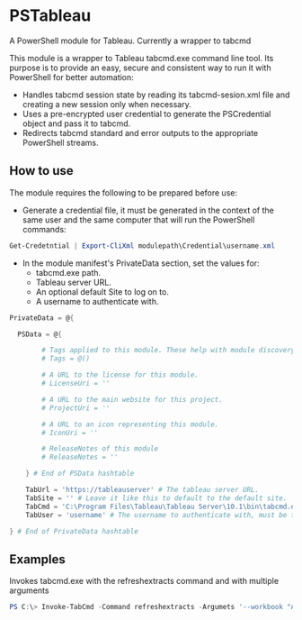 # PSTableau
A PowerShell module for Tableau. Currently a wrapper to tabcmd

This module is a wrapper to Tableau tabcmd.exe command line tool.
Its purpose is to provide an easy, secure and consistent way to run it with PowerShell for better automation:
  * Handles tabcmd session state by reading its tabcmd-sesion.xml file and creating a new session only when necessary.
  * Uses a pre-encrypted user credential to generate the PSCredential object and pass it to tabcmd.
  * Redirects tabcmd standard and error outputs to the appropriate PowerShell streams.

## How to use

The module requires the following to be prepared before use:
  * Generate a credential file, it must be generated in the context of the same user and the same computer that will run the PowerShell commands:
```powershell
Get-Credetntial | Export-CliXml modulepath\Credential\username.xml
```
  * In the module manifest's PrivateData section, set the values for:
    * tabcmd.exe path.
    * Tableau server URL.
    * An optional default Site to log on to.
    * A username to authenticate with.

```powershell
PrivateData = @{

  PSData = @{

        # Tags applied to this module. These help with module discovery in online galleries.
        # Tags = @()

        # A URL to the license for this module.
        # LicenseUri = ''

        # A URL to the main website for this project.
        # ProjectUri = ''

        # A URL to an icon representing this module.
        # IconUri = ''

        # ReleaseNotes of this module
        # ReleaseNotes = ''

    } # End of PSData hashtable

    TabUrl = 'https://tableauserver' # The tableau server URL.
    TabSite = '' # Leave it like this to default to the default site.
    TabCmd = 'C:\Program Files\Tableau\Tableau Server\10.1\bin\tabcmd.exe' # Path to tabcmd.exe.
    TabUser = 'username' # The username to authenticate with, must be the same as the username.xml that was pre-created.

} # End of PrivateData hashtable
```


## Examples
Invokes tabcmd.exe with the refreshextracts command and with multiple arguments
```powershell
PS C:\> Invoke-TabCmd -Command refreshextracts -Argumets '--workbook "A Workbook Name" --datasource "datasource" --synchronous'
```
